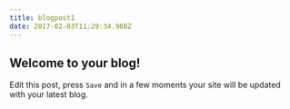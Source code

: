 ```yaml
---
title: blogpost1
date: 2017-02-03T11:29:34.908Z
---
```


## Welcome to your blog!

Edit this post, press `Save` and in a few moments your site will be updated with your latest blog.
